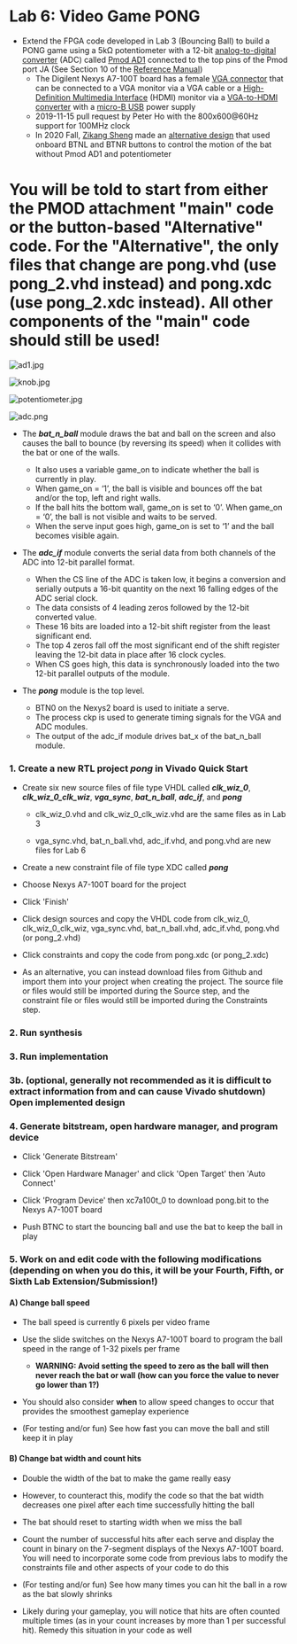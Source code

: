 # Lab 6: Video Game PONG

* Extend the FPGA code developed in Lab 3 (Bouncing Ball) to build a PONG game using a 5k&Omega; potentiometer with a 12-bit [analog-to-digital converter](https://en.wikipedia.org/wiki/Analog-to-digital_converter) (ADC) called [Pmod AD1](https://store.digilentinc.com/pmod-ad1-two-12-bit-a-d-inputs/) connected to the top pins of the Pmod port JA (See Section 10 of the [Reference Manual](https://reference.digilentinc.com/_media/reference/programmable-logic/nexys-a7/nexys-a7_rm.pdf))
  * The Digilent Nexys A7-100T board has a female [VGA connector](https://en.wikipedia.org/wiki/VGA_connector) that can be connected to a VGA monitor via a VGA cable or a [High-Definition Multimedia Interface](https://en.wikipedia.org/wiki/HDMI) (HDMI) monitor via a [VGA-to-HDMI converter](https://www.ventioncable.com/product/vga-to-hdmi-converter/) with a [micro-B USB](https://en.wikipedia.org/wiki/USB_hardware) power supply
  * 2019-11-15 pull request by Peter Ho with the 800x600@60Hz support for 100MHz clock
  * In 2020 Fall, [Zikang Sheng](https://github.com/karlsheng99/CPE487_dsd/tree/master/lab/lab%206) made an [alternative design](https://github.com/byett/dsd/tree/CPE487-Spring2024/Nexys-A7/Lab-6/Alternative) that used onboard BTNL and BTNR buttons to control the motion of the bat without Pmod AD1 and potentiometer
 
# You will be told to start from either the PMOD attachment "main" code or the button-based "Alternative" code. For the "Alternative", the only files that change are pong.vhd (use pong_2.vhd instead) and pong.xdc (use pong_2.xdc instead). All other components of the "main" code should still be used!

![ad1.jpg](https://github.com/byett/dsd/blob/CPE487-Spring2024/Nexys-A7/Lab-6/ad1.jpg)

![knob.jpg](https://github.com/byett/dsd/blob/CPE487-Spring2024/Nexys-A7/Lab-6/knob.jpg)

![potentiometer.jpg](https://github.com/byett/dsd/blob/CPE487-Spring2024/Nexys-A7/Lab-6/potentiometer.jpg)

![adc.png](https://github.com/byett/dsd/blob/CPE487-Spring2024/Nexys-A7/Lab-6/adc.png)

* The **_bat_n_ball_** module draws the bat and ball on the screen and also causes the ball to bounce (by reversing its speed) when it collides with the bat or one of the walls.
  * It also uses a variable game_on to indicate whether the ball is currently in play.
  * When game_on = ‘1’, the ball is visible and bounces off the bat and/or the top, left and right walls.
  * If the ball hits the bottom wall, game_on is set to ‘0’. When game_on = ‘0’, the ball is not visible and waits to be served.
  * When the serve input goes high, game_on is set to ‘1’ and the ball becomes visible again.

* The **_adc_if_** module converts the serial data from both channels of the ADC into 12-bit parallel format.
  * When the CS line of the ADC is taken low, it begins a conversion and serially outputs a 16-bit quantity on the next 16 falling edges of the ADC serial clock.
  * The data consists of 4 leading zeros followed by the 12-bit converted value.
  * These 16 bits are loaded into a 12-bit shift register from the least significant end.
  * The top 4 zeros fall off the most significant end of the shift register leaving the 12-bit data in place after 16 clock cycles.
  * When CS goes high, this data is synchronously loaded into the two 12-bit parallel outputs of the module.

* The **_pong_** module is the top level.
  * BTN0 on the Nexys2 board is used to initiate a serve.
  * The process ckp is used to generate timing signals for the VGA and ADC modules.
  * The output of the adc_if module drives bat_x of the bat_n_ball module.

### 1. Create a new RTL project _pong_ in Vivado Quick Start

* Create six new source files of file type VHDL called **_clk_wiz_0_**, **_clk_wiz_0_clk_wiz_**, **_vga_sync_**, **_bat_n_ball_**, **_adc_if_**, and **_pong_**

  * clk_wiz_0.vhd and clk_wiz_0_clk_wiz.vhd are the same files as in Lab 3
  
  * vga_sync.vhd, bat_n_ball.vhd, adc_if.vhd, and pong.vhd are new files for Lab 6

* Create a new constraint file of file type XDC called **_pong_**

* Choose Nexys A7-100T board for the project

* Click 'Finish'

* Click design sources and copy the VHDL code from clk_wiz_0, clk_wiz_0_clk_wiz, vga_sync.vhd, bat_n_ball.vhd, adc_if.vhd, pong.vhd (or pong_2.vhd)

* Click constraints and copy the code from pong.xdc (or pong_2.xdc)

* As an alternative, you can instead download files from Github and import them into your project when creating the project. The source file or files would still be imported during the Source step, and the constraint file or files would still be imported during the Constraints step.

### 2. Run synthesis

### 3. Run implementation

### 3b. (optional, generally not recommended as it is difficult to extract information from and can cause Vivado shutdown) Open implemented design

### 4. Generate bitstream, open hardware manager, and program device

* Click 'Generate Bitstream'

* Click 'Open Hardware Manager' and click 'Open Target' then 'Auto Connect'

* Click 'Program Device' then xc7a100t_0 to download pong.bit to the Nexys A7-100T board

* Push BTNC to start the bouncing ball and use the bat to keep the ball in play

### 5. Work on and edit code with the following modifications (depending on when you do this, it will be your Fourth, Fifth, or Sixth Lab Extension/Submission!)

#### A) Change ball speed

* The ball speed is currently 6 pixels per video frame

* Use the slide switches on the Nexys A7-100T board to program the ball speed in the range of 1-32 pixels per frame

  * **WARNING: Avoid setting the speed to zero as the ball will then never reach the bat or wall (how can you force the value to never go lower than 1?)**

* You should also consider **when** to allow speed changes to occur that provides the smoothest gameplay experience

* (For testing and/or fun) See how fast you can move the ball and still keep it in play

#### B) Change bat width and count hits

* Double the width of the bat to make the game really easy

* However, to counteract this, modify the code so that the bat width decreases one pixel after each time successfully hitting the ball

* The bat should reset to starting width when we miss the ball

* Count the number of successful hits after each serve and display the count in binary on the 7-segment displays of the Nexys A7-100T board. You will need to incorporate some code from previous labs to modify the constraints file and other aspects of your code to do this

* (For testing and/or fun) See how many times you can hit the ball in a row as the bat slowly shrinks

* Likely during your gameplay, you will notice that hits are often counted multiple times (as in your count increases by more than 1 per successful hit). Remedy this situation in your code as well
